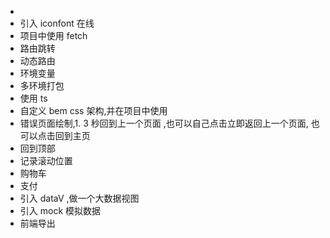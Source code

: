 -
- 引入 iconfont 在线
- 项目中使用 fetch
- 路由跳转
- 动态路由
- 环境变量
- 多环境打包
- 使用 ts
- 自定义 bem css 架构,并在项目中使用
- 错误页面绘制,1. 3 秒回到上一个页面 ,也可以自己点击立即返回上一个页面, 也可以点击回到主页
- 回到顶部
- 记录滚动位置
- 购物车
- 支付
- 引入 dataV ,做一个大数据视图
- 引入 mock 模拟数据
- 前端导出
